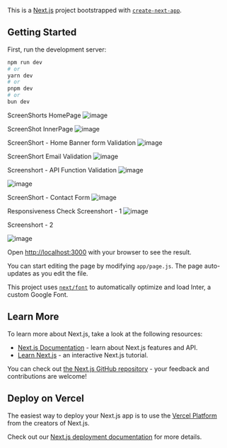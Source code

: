 This is a [Next.js](https://nextjs.org/) project bootstrapped with [`create-next-app`](https://github.com/vercel/next.js/tree/canary/packages/create-next-app).

## Getting Started

First, run the development server:

```bash
npm run dev
# or
yarn dev
# or
pnpm dev
# or
bun dev
```

ScreenShorts HomePage
![image](https://github.com/stephen291192/MAD-Project/assets/65404247/2478153b-713c-47e4-9fd6-bd8981ada0d1)

ScreenShot InnerPage 
![image](https://github.com/stephen291192/MAD-Nextjs-Project/assets/65404247/ac92d955-1b21-4e7b-821b-89729b52c9a6)

ScreenShort - Home Banner form Validation 
![image](https://github.com/stephen291192/MAD-Project/assets/65404247/4b2ef340-008e-4899-a657-28a16e293f1c)

ScreenShort Email Validation
![image](https://github.com/stephen291192/MAD-Project/assets/65404247/508cc297-ad9a-4c39-b724-e45cf7dab79f)

Screenshort - API Function Validation
![image](https://github.com/stephen291192/MAD-Project/assets/65404247/e18609ad-78a5-477c-90b8-4fad6d76b9c4)

![image](https://github.com/stephen291192/MAD-Project/assets/65404247/803f479e-25b7-4bf6-9f1a-4c2cc81270fe)

ScreenShort - Contact Form
![image](https://github.com/stephen291192/MAD-Project/assets/65404247/4c8424f9-05cb-431e-9fed-00dc1a010ef1)


Responsiveness Check
Screenshort - 1 
![image](https://github.com/stephen291192/MAD-Project/assets/65404247/5d45e503-c8b1-4908-8174-e6e52711fa33)

Screenshort - 2

![image](https://github.com/stephen291192/MAD-Project/assets/65404247/e8f1643b-ab16-4e00-8bac-e45ba5d03050)



Open [http://localhost:3000](http://localhost:3000) with your browser to see the result.

You can start editing the page by modifying `app/page.js`. The page auto-updates as you edit the file.

This project uses [`next/font`](https://nextjs.org/docs/basic-features/font-optimization) to automatically optimize and load Inter, a custom Google Font.

## Learn More

To learn more about Next.js, take a look at the following resources:

- [Next.js Documentation](https://nextjs.org/docs) - learn about Next.js features and API.
- [Learn Next.js](https://nextjs.org/learn) - an interactive Next.js tutorial.

You can check out [the Next.js GitHub repository](https://github.com/vercel/next.js/) - your feedback and contributions are welcome!

## Deploy on Vercel

The easiest way to deploy your Next.js app is to use the [Vercel Platform](https://vercel.com/new?utm_medium=default-template&filter=next.js&utm_source=create-next-app&utm_campaign=create-next-app-readme) from the creators of Next.js.

Check out our [Next.js deployment documentation](https://nextjs.org/docs/deployment) for more details.
